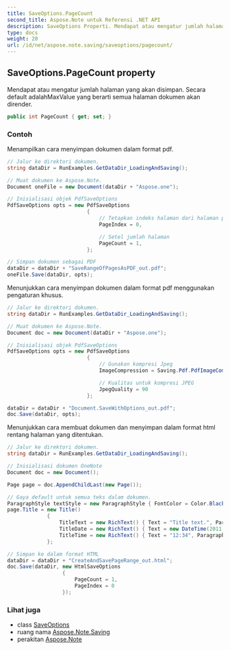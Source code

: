 ```yaml
---
title: SaveOptions.PageCount
second_title: Aspose.Note untuk Referensi .NET API
description: SaveOptions Properti. Mendapat atau mengatur jumlah halaman yang akan disimpan. Secara default adalahMaxValue yang berarti semua halaman dokumen akan dirender.
type: docs
weight: 20
url: /id/net/aspose.note.saving/saveoptions/pagecount/
---
```

## SaveOptions.PageCount property

Mendapat atau mengatur jumlah halaman yang akan disimpan. Secara default adalahMaxValue yang berarti semua halaman dokumen akan dirender.

```csharp
public int PageCount { get; set; }
```

### Contoh

Menampilkan cara menyimpan dokumen dalam format pdf.

```csharp
// Jalur ke direktori dokumen.
string dataDir = RunExamples.GetDataDir_LoadingAndSaving();

// Muat dokumen ke Aspose.Note.
Document oneFile = new Document(dataDir + "Aspose.one");

// Inisialisasi objek PdfSaveOptions
PdfSaveOptions opts = new PdfSaveOptions
                          {
                              // Tetapkan indeks halaman dari halaman pertama yang akan disimpan
                              PageIndex = 0,

                              // Setel jumlah halaman
                              PageCount = 1,
                          };

// Simpan dokumen sebagai PDF
dataDir = dataDir + "SaveRangeOfPagesAsPDF_out.pdf";
oneFile.Save(dataDir, opts);
```

Menunjukkan cara menyimpan dokumen dalam format pdf menggunakan pengaturan khusus.

```csharp
// Jalur ke direktori dokumen.
string dataDir = RunExamples.GetDataDir_LoadingAndSaving();

// Muat dokumen ke Aspose.Note.
Document doc = new Document(dataDir + "Aspose.one");

// Inisialisasi objek PdfSaveOptions
PdfSaveOptions opts = new PdfSaveOptions
                          {
                              // Gunakan kompresi Jpeg
                              ImageCompression = Saving.Pdf.PdfImageCompression.Jpeg,

                              // Kualitas untuk kompresi JPEG
                              JpegQuality = 90
                          };

dataDir = dataDir + "Document.SaveWithOptions_out.pdf";
doc.Save(dataDir, opts);
```

Menunjukkan cara membuat dokumen dan menyimpan dalam format html rentang halaman yang ditentukan.

```csharp
// Jalur ke direktori dokumen.
string dataDir = RunExamples.GetDataDir_LoadingAndSaving();

// Inisialisasi dokumen OneNote
Document doc = new Document();

Page page = doc.AppendChildLast(new Page());

// Gaya default untuk semua teks dalam dokumen.
ParagraphStyle textStyle = new ParagraphStyle { FontColor = Color.Black, FontName = "Arial", FontSize = 10 };
page.Title = new Title()
             {
                 TitleText = new RichText() { Text = "Title text.", ParagraphStyle = textStyle },
                 TitleDate = new RichText() { Text = new DateTime(2011, 11, 11).ToString("D", CultureInfo.InvariantCulture), ParagraphStyle = textStyle },
                 TitleTime = new RichText() { Text = "12:34", ParagraphStyle = textStyle }
             };

// Simpan ke dalam format HTML
dataDir = dataDir + "CreateAndSavePageRange_out.html";
doc.Save(dataDir, new HtmlSaveOptions
                  {
                      PageCount = 1,
                      PageIndex = 0
                  });
```

### Lihat juga

* class [SaveOptions](../)
* ruang nama [Aspose.Note.Saving](../../saveoptions/)
* perakitan [Aspose.Note](../../../)


